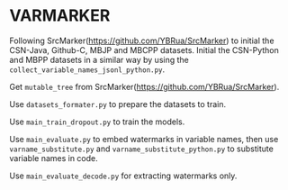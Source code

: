 # VARMARKER

Following SrcMarker(https://github.com/YBRua/SrcMarker) to initial the CSN-Java, Github-C, MBJP and MBCPP datasets.
Initial the CSN-Python and MBPP datasets in a similar way by using the ```collect_variable_names_jsonl_python.py```.

Get ```mutable_tree``` from SrcMarker(https://github.com/YBRua/SrcMarker).

Use ```datasets_formater.py``` to prepare the datasets to train.

Use ```main_train_dropout.py``` to train the models.

Use ```main_evaluate.py``` to embed watermarks in variable names, then use ```varname_substitute.py``` and ```varname_substitute_python.py``` to substitute variable names in code.

Use ```main_evaluate_decode.py``` for extracting watermarks only.
